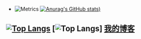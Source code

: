 - ![Metrics](https://metrics.lecoq.io/Jianend?template=classic&config.timezone=Asia%2FShanghai)
 [![Anurag's GitHub stats](https://github-readme-stats.vercel.app/api?username=Jianend&show_icons=true&theme=radical))](https://github.com/anuraghazra/github-readme-stats)

 [![Top Langs](https://github-readme-stats.vercel.app/api/top-langs/?username=Jianend&layout=compact)](https://github.com/anuraghazra/github-readme-stats)
[![Top Langs](https://stats.justsong.cn/api/bilibili/?id=457688642)]
[我的博客](https://jianend.github.io/index.html "请多多指教")  
-----------

<!---
Jianend/Jianend is a ✨ special ✨ repository because its `README.md` (this file) appears on your GitHub profile.
You can click the Preview link to take a look at your changes.
--->
